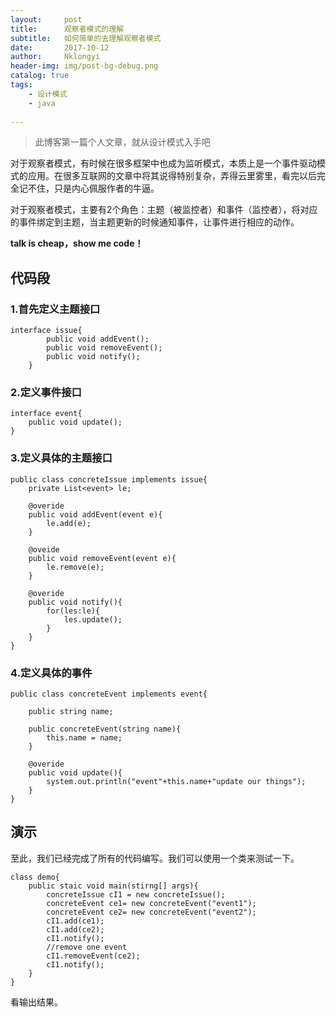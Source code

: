 ```yaml
---
layout:     post
title:      观察者模式的理解
subtitle:   如何简单的去理解观察者模式
date:       2017-10-12
author:     Nklongyi
header-img: img/post-bg-debug.png
catalog: true
tags:
    - 设计模式
    - java
    
---
```


>此博客第一篇个人文章，就从设计模式入手吧

对于观察者模式，有时候在很多框架中也成为监听模式，本质上是一个事件驱动模式的应用。在很多互联网的文章中将其说得特别复杂，弄得云里雾里，看完以后完全记不住，只是内心佩服作者的牛逼。

对于观察者模式，主要有2个角色：主题（被监控者）和事件（监控者），将对应的事件绑定到主题，当主题更新的时候通知事件，让事件进行相应的动作。

**talk is cheap，show me code！**


## 代码段

### 1.首先定义主题接口
    
    interface issue{ 
			public void addEvent();
			public void removeEvent();
			public void notify();
		}

### 2.定义事件接口

    interface event{
		public void update();
	}

### 3.定义具体的主题接口

	public class concreteIssue implements issue{
		private List<event> le;
		
		@overide	
		public void addEvent(event e){
			le.add(e);
		} 

		@oveide
		public void removeEvent(event e){
			le.remove(e);
		}

		@overide
		public void notify(){
			for(les:le){
				les.update();
			}
		}		
	}

### 4.定义具体的事件

	public class concreteEvent implements event{

		public string name;

		public concreteEvent(string name){
			this.name = name;
		}

		@overide
		public void update(){
			system.out.println("event"+this.name+"update our things");
		}
	}

## 演示

至此，我们已经完成了所有的代码编写。我们可以使用一个类来测试一下。

	class demo{
		public staic void main(stirng[] args){
			concreteIssue cI1 = new concreteIssue();
			concreteEvent ce1= new concreteEvent("event1");
			concreteEvent ce2= new concreteEvent("event2");
			cI1.add(ce1);
			cI1.add(ce2);
			cI1.notify();
		    //remove one event
			cI1.removeEvent(ce2);
			cI1.notify();
		}
	}

看输出结果。